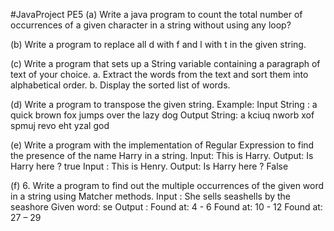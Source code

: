 #JavaProject PE5
(a)  Write a java program to count the total number of occurrences of a given character in a string
     without using any loop?
     
(b)  Write a program to replace all d with f and l with t in the given string.

(c)  Write a program that sets up a String variable containing a paragraph of text of your choice.
     a. Extract the words from the text and sort them into alphabetical order.
     b. Display the sorted list of words.
     
(d)  Write a program to transpose the given string.
     Example:
     Input String : a quick brown fox jumps over the lazy dog
     Output String: a kciuq nworb xof spmuj revo eht yzal god     
     
(e)  Write a program with the implementation of Regular Expression to find the presence of the name
     Harry in a string.
     Input: This is Harry.
     Output: Is Harry here ? true
     Input : This is Henry.
     Output: Is Harry here ? False     
     
 (f)  6. Write a program to find out the multiple occurrences of the given word in a string using Matcher
      methods.
      Input : She sells seashells by the seashore
      Given word: se
      Output :
      Found at: 4 - 6
      Found at: 10 - 12
      Found at: 27 – 29    
